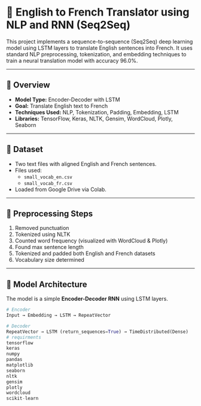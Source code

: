 # 🧠 English to French Translator using NLP and RNN (Seq2Seq)

This project implements a sequence-to-sequence (Seq2Seq) deep learning model using LSTM layers to translate English sentences into French. It uses standard NLP preprocessing, tokenization, and embedding techniques to train a neural translation model with accuracy 96.0%.

---

## 📌 Overview

- **Model Type:** Encoder-Decoder with LSTM
- **Goal:** Translate English text to French
- **Techniques Used:** NLP, Tokenization, Padding, Embedding, LSTM
- **Libraries:** TensorFlow, Keras, NLTK, Gensim, WordCloud, Plotly, Seaborn

---

## 📂 Dataset

- Two text files with aligned English and French sentences.
- Files used:
  - `small_vocab_en.csv`
  - `small_vocab_fr.csv`
- Loaded from Google Drive via Colab.

---

## 🧹 Preprocessing Steps

1. Removed punctuation
2. Tokenized using NLTK
3. Counted word frequency (visualized with WordCloud & Plotly)
4. Found max sentence length
5. Tokenized and padded both English and French datasets
6. Vocabulary size determined

---

## 🧠 Model Architecture

The model is a simple **Encoder-Decoder RNN** using LSTM layers.

```python
# Encoder
Input → Embedding → LSTM → RepeatVector

# Decoder
RepeatVector → LSTM (return_sequences=True) → TimeDistributed(Dense)
# requirments
tensorflow
keras
numpy
pandas
matplotlib
seaborn
nltk
gensim
plotly
wordcloud
scikit-learn
